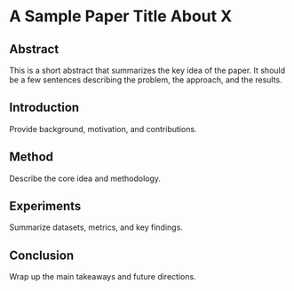 # A Sample Paper Title About X

## Abstract
This is a short abstract that summarizes the key idea of the paper. It should be a few sentences describing the problem, the approach, and the results.

## Introduction
Provide background, motivation, and contributions.

## Method
Describe the core idea and methodology.

## Experiments
Summarize datasets, metrics, and key findings.

## Conclusion
Wrap up the main takeaways and future directions.

